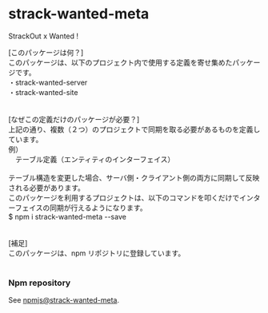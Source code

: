 # strack-wanted-meta

StrackOut x Wanted !

[このパッケージは何？]<br>
このパッケージは、以下のプロジェクト内で使用する定義を寄せ集めたパッケージです。<br>
・strack-wanted-server<br>
・strack-wanted-site<br>
<br>
<br>
[なぜこの定義だけのパッケージが必要？]<br>
上記の通り、複数（２つ）のプロジェクトで同期を取る必要があるものを定義しています。<br>
例）<br>
　テーブル定義（エンティティのインターフェイス）<br>
<br>
テーブル構造を変更した場合、サーバ側・クライアント側の両方に同期して反映される必要があります。<br>
このパッケージを利用するプロジェクトは、以下のコマンドを叩くだけでインターフェイスの同期が行えるようになります。<br>
$ npm i strack-wanted-meta --save<br>
<br>
<br>
[補足]<br>
このパッケージは、npm リポジトリに登録しています。<br>
<br>
### Npm repository<br>
See [npmjs@strack-wanted-meta](https://www.npmjs.com/package/strack-wanted-meta/).<br>
